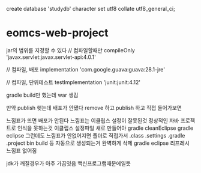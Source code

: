 create database 'studydb'
character set utf8
collate utf8_general_ci;

# eomcs-web-project


jar의 범위를 지정할 수 있다
  // 컴파일할때만
  compileOnly 'javax.servlet:javax.servlet-api:4.0.1'

  // 컴파일, 배포
  implementation 'com.google.guava:guava:28.1-jre'

  // 컴파일, 단위테스트
  testImplementation 'junit:junit:4.12'

  gradle build만 했는데 war 생김



만약 publish 햇는데 배포가 안됐다
remove 하고 publish 하고 직접 들어가보면


느낌표가 뜨면 배포가 안된다
느낌표는 이클립스 설정이 잘못된것
정상적인 자바 프로젝트로 인식을 못하는것
이클립스 설정파일 새로 만들어야
gradle cleanEclipse
gradle eclipse
그런데도 느낌표가 안없어지면
폴더로 직접가서 .class .settings .gradle .project bin build 등 자동으로 생성되는거 완벽하게 삭제
gradle eclipse
리프레시
느낌표 없어짐

jdk가 깨질경우가 아주 가끔잇음
백신프로그램때문에일듯